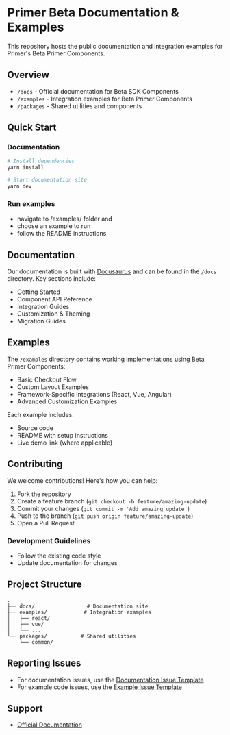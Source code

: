 # Primer Beta Documentation & Examples

This repository hosts the public documentation and integration examples for Primer's Beta Primer Components.

## Overview

- `/docs` - Official documentation for Beta SDK Components
- `/examples` - Integration examples for Beta Primer Components
- `/packages` - Shared utilities and components

## Quick Start

### Documentation

```bash
# Install dependencies
yarn install

# Start documentation site
yarn dev
```

### Run examples

- navigate to /examples/ folder and
- choose an example to run
- follow the README instructions

## Documentation

Our documentation is built with [Docusaurus](https://docusaurus.io/) and can be found in the `/docs` directory. Key sections include:

- Getting Started
- Component API Reference
- Integration Guides
- Customization & Theming
- Migration Guides

## Examples

The `/examples` directory contains working implementations using Beta Primer Components:

- Basic Checkout Flow
- Custom Layout Examples
- Framework-Specific Integrations (React, Vue, Angular)
- Advanced Customization Examples

Each example includes:

- Source code
- README with setup instructions
- Live demo link (where applicable)

## Contributing

We welcome contributions! Here's how you can help:

1. Fork the repository
2. Create a feature branch (`git checkout -b feature/amazing-update`)
3. Commit your changes (`git commit -m 'Add amazing update'`)
4. Push to the branch (`git push origin feature/amazing-update`)
5. Open a Pull Request

### Development Guidelines

- Follow the existing code style
- Update documentation for changes

## Project Structure

```
.
├── docs/                 # Documentation site
├── examples/            # Integration examples
│   ├── react/
│   ├── vue/
│   └── ...
└── packages/           # Shared utilities
    └── common/
```

## Reporting Issues

- For documentation issues, use the [Documentation Issue Template](../examples/.github/ISSUE_TEMPLATE/documentation.md)
- For example code issues, use the [Example Issue Template](../examples/.github/ISSUE_TEMPLATE/example.md)

## Support

- [Official Documentation](https://docs.primer.io)

